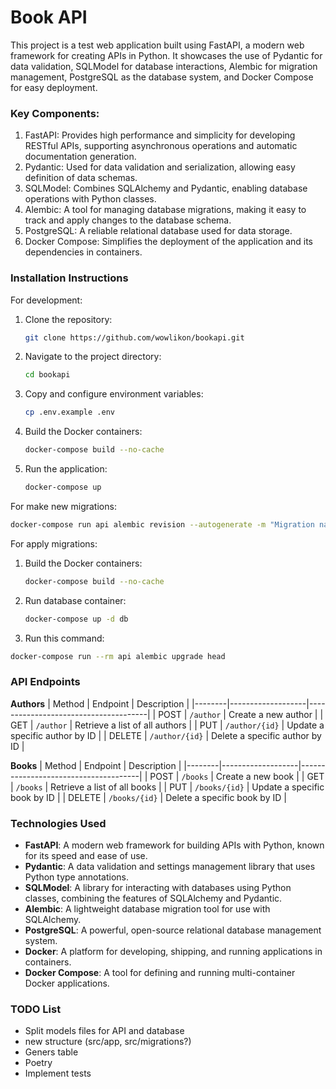 # Book API

This project is a test web application built using FastAPI, a modern web framework for creating APIs in Python. It showcases the use of Pydantic for data validation, SQLModel for database interactions, Alembic for migration management, PostgreSQL as the database system, and Docker Compose for easy deployment.

### **Key Components:**

1. FastAPI: Provides high performance and simplicity for developing RESTful APIs, supporting asynchronous operations and automatic documentation generation.
2. Pydantic: Used for data validation and serialization, allowing easy definition of data schemas.
3. SQLModel: Combines SQLAlchemy and Pydantic, enabling database operations with Python classes.
4. Alembic: A tool for managing database migrations, making it easy to track and apply changes to the database schema.
5. PostgreSQL: A reliable relational database used for data storage.
6. Docker Compose: Simplifies the deployment of the application and its dependencies in containers.


### **Installation Instructions**

For development:

1. Clone the repository:
   ```bash
   git clone https://github.com/wowlikon/bookapi.git
   ```

2. Navigate to the project directory:
   ```bash
   cd bookapi
   ```

3. Copy and configure environment variables:
   ```bash
   cp .env.example .env
   ```

4. Build the Docker containers:
   ```bash
   docker-compose build --no-cache
   ```

5. Run the application:
   ```bash
   docker-compose up
   ```

For make new migrations:
   ```bash
   docker-compose run api alembic revision --autogenerate -m "Migration name"
   ```

For apply migrations:

  1. Build the Docker containers:
     ```bash
     docker-compose build --no-cache
     ```

  2. Run database container:
     ```bash
     docker-compose up -d db
     ```

  3. Run this command:
   ```bash
   docker-compose run --rm api alembic upgrade head
   ```


### **API Endpoints**

**Authors**
| Method | Endpoint          | Description                          |
|--------|-------------------|--------------------------------------|
| POST   | `/author`         | Create a new author                  |
| GET    | `/author`         | Retrieve a list of all authors       |
| PUT    | `/author/{id}`    | Update a specific author by ID       |
| DELETE | `/author/{id}`    | Delete a specific author by ID       |

**Books**
| Method | Endpoint          | Description                          |
|--------|-------------------|--------------------------------------|
| POST   | `/books`          | Create a new book                    |
| GET    | `/books`          | Retrieve a list of all books         |
| PUT    | `/books/{id}`     | Update a specific book by ID         |
| DELETE | `/books/{id}`     | Delete a specific book by ID         |


### **Technologies Used**

- **FastAPI**: A modern web framework for building APIs with Python, known for its speed and ease of use.
- **Pydantic**: A data validation and settings management library that uses Python type annotations.
- **SQLModel**: A library for interacting with databases using Python classes, combining the features of SQLAlchemy and Pydantic.
- **Alembic**: A lightweight database migration tool for use with SQLAlchemy.
- **PostgreSQL**: A powerful, open-source relational database management system.
- **Docker**: A platform for developing, shipping, and running applications in containers.
- **Docker Compose**: A tool for defining and running multi-container Docker applications.


### **TODO List**

- Split models files for API and database
- new structure (src/app, src/migrations?)
- Geners table
- Poetry
- Implement tests
